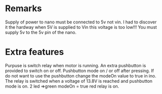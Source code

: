 # Remarks

Supply of power to nano must be connected to 5v not vin.
I had to discover it the hardway when 5V is supplied to Vin this voltage is too low!!!
You must supply 5v to the 5v pin of the nano.

# Extra features
Purpuse is switch relay when motor is running.
An extra pushbutton is provided to switch on or off. Pushbutton mode on / or off after pressing.
If do not want to use the pushbutton change the modeOn  value to true in ino.
The relay is switched when a voltage of 13.8V is reached and pushbutton mode is on.
2 led =>green modeOn = true red relay is on.


